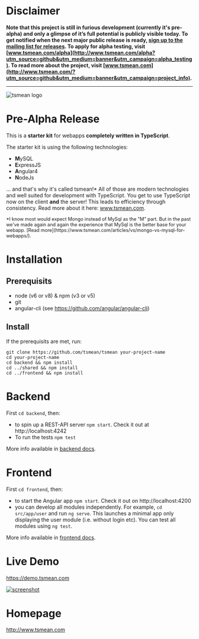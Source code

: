# Disclaimer

**Note that this project is still in furious development (currently it's pre-alpha) and only a glimpse of it’s full potential is publicly visible today. To get notified when the next major public release is ready, [sign up to the mailing list for releases](http://eepurl.com/cXa2aP). To apply for alpha testing, visit [www.tsmean.com/alpha](http://www.tsmean.com/alpha?utm_source=github&utm_medium=banner&utm_campaign=alpha_testing). To read more about the project, visit [www.tsmean.com](http://www.tsmean.com/?utm_source=github&utm_medium=banner&utm_campaign=project_info).**


<hr>

![tsmean logo](https://s3.eu-central-1.amazonaws.com/bersling/images/tsmean-logo.png)

# Pre-Alpha Release

This is a **starter kit** for webapps **completely written in TypeScript**.

The starter kit is using the following technologies:

- **M**ySQL
- **E**xpressJS
- **A**ngular4
- **N**odeJs

... and that's why it's called tsmean!* All of those are modern
technologies and well suited for development
with TypeScript. You get to use TypeScript now
on the client **and** the server! This leads to efficiency
through consistency. Read more about it here: www.tsmean.com.

<div style="font-size: 90%">
*I know most would expect Mongo instead of MySql as the "M" part. But in the past we've made again and again the experience that MySql is the better base for your webapp. [Read more](https://www.tsmean.com/articles/vs/mongo-vs-mysql-for-webapps/).
</div>

# Installation

## Prerequisits ##

- node (v6 or v8) & npm (v3 or v5)
- git
- angular-cli (see https://github.com/angular/angular-cli)


## Install ##
If the prerequisits are met, run:

```
git clone https://github.com/tsmean/tsmean your-project-name
cd your-project-name
cd backend && npm install
cd ../shared && npm install
cd ../frontend && npm install
```

# Backend

First `cd backend`, then:

- to spin up a REST-API server `npm start`. Check it out at http://localhost:4242
- To run the tests `npm test`

More info available in [backend docs](./backend/README.md).

# Frontend
First `cd frontend`, then:

- to start the Angular app `npm start`. Check it out on http://localhost:4200
- you can develop all modules independently. For example, `cd src/app/user` and run `ng serve`.
This launches a minimal app only displaying the user module (i.e. without login etc).
You can test all modules using `ng test`.

More info available in [frontend docs](./frontend/README.md).

# Live Demo
https://demo.tsmean.com

[![screenshot](https://s3.eu-central-1.amazonaws.com/bersling/images/animals3.gif)](https://fir-tsmean.firebaseapp.com/)


# Homepage
http://www.tsmean.com
